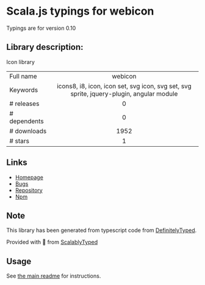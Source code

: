 
# Scala.js typings for webicon

Typings are for version 0.10

## Library description:
Icon library

|                    |                 |
| ------------------ | :-------------: |
| Full name          | webicon |
| Keywords           | icons8, i8, icon, icon set, svg icon, svg set, svg sprite, jquery-plugin, angular module |
| # releases         | 0 |
| # dependents       | 0 |
| # downloads        | 1952 |
| # stars            | 1 |

## Links
- [Homepage](https://icons8.github.io/webicon/)
- [Bugs](https://github.com/icons8/webicon/issues)
- [Repository](https://github.com/icons8/webicon-bower)
- [Npm](https://www.npmjs.com/package/webicon)
    


## Note
This library has been generated from typescript code from [DefinitelyTyped](https://definitelytyped.org).

Provided with :purple_heart: from [ScalablyTyped](https://github.com/oyvindberg/ScalablyTyped)

## Usage
See [the main readme](../../readme.md) for instructions.


